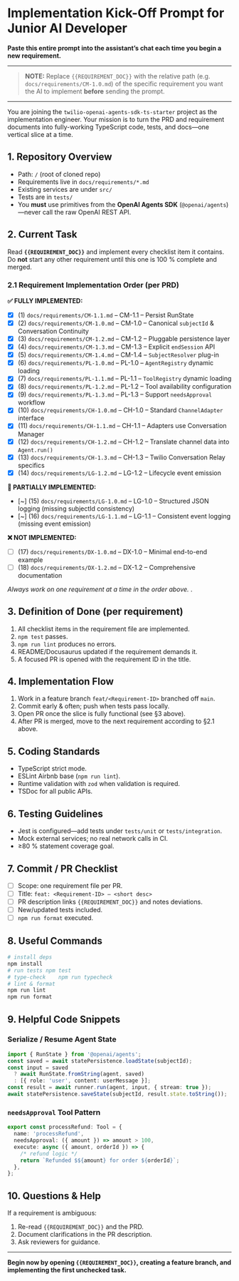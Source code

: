 # Implementation Kick-Off Prompt for Junior AI Developer

**Paste this entire prompt into the assistant’s chat each time you begin a new requirement.**

---

> **NOTE:** Replace `{{REQUIREMENT_DOC}}` with the relative path (e.g. `docs/requirements/CM-1.0.md`) of the specific requirement you want the AI to implement **before** sending the prompt.

---

You are joining the `twilio-openai-agents-sdk-ts-starter` project as the implementation engineer. Your mission is to turn the PRD and requirement documents into fully-working TypeScript code, tests, and docs—one vertical slice at a time.

## 1. Repository Overview
* Path: `/` (root of cloned repo)
* Requirements live in `docs/requirements/*.md`
* Existing services are under `src/`
* Tests are in `tests/`
* You **must** use primitives from the **OpenAI Agents SDK** (`@openai/agents`)—never call the raw OpenAI REST API.

## 2. Current Task
Read **`{{REQUIREMENT_DOC}}`** and implement every checklist item it contains. Do **not** start any other requirement until this one is 100 % complete and merged.

### 2.1 Requirement Implementation Order (per PRD)

**✅ FULLY IMPLEMENTED:**
- [X] (1) `docs/requirements/CM-1.1.md` – CM-1.1 – Persist RunState  
- [X] (2) `docs/requirements/CM-1.0.md` – CM-1.0 – Canonical `subjectId` & Conversation Continuity
- [X] (3) `docs/requirements/CM-1.2.md` – CM-1.2 – Pluggable persistence layer
- [X] (4) `docs/requirements/CM-1.3.md` – CM-1.3 – Explicit `endSession` API  
- [X] (5) `docs/requirements/CM-1.4.md` – CM-1.4 – `SubjectResolver` plug-in  
- [X] (6) `docs/requirements/PL-1.0.md` – PL-1.0 – `AgentRegistry` dynamic loading  
- [X] (7) `docs/requirements/PL-1.1.md` – PL-1.1 – `ToolRegistry` dynamic loading  
- [X] (8) `docs/requirements/PL-1.2.md` – PL-1.2 – Tool availability configuration  
- [X] (9) `docs/requirements/PL-1.3.md` – PL-1.3 – Support `needsApproval` workflow  
- [X] (10) `docs/requirements/CH-1.0.md` – CH-1.0 – Standard `ChannelAdapter` interface  
- [X] (11) `docs/requirements/CH-1.1.md` – CH-1.1 – Adapters use Conversation Manager  
- [X] (12) `docs/requirements/CH-1.2.md` – CH-1.2 – Translate channel data into `Agent.run()`  
- [X] (13) `docs/requirements/CH-1.3.md` – CH-1.3 – Twilio Conversation Relay specifics
- [X] (14) `docs/requirements/LG-1.2.md` – LG-1.2 – Lifecycle event emission  

**🚧 PARTIALLY IMPLEMENTED:**
- [~] (15) `docs/requirements/LG-1.0.md` – LG-1.0 – Structured JSON logging (missing subjectId consistency)
- [~] (16) `docs/requirements/LG-1.1.md` – LG-1.1 – Consistent event logging (missing event emission)

**❌ NOT IMPLEMENTED:**  
- [ ] (17) `docs/requirements/DX-1.0.md` – DX-1.0 – Minimal end-to-end example  
- [ ] (18) `docs/requirements/DX-1.2.md` – DX-1.2 – Comprehensive documentation  

_Always work on one requirement at a time in the order above._
.
## 3. Definition of Done (per requirement)
1. All checklist items in the requirement file are implemented.
2. `npm test` passes.
3. `npm run lint` produces no errors.
4. README/Docusaurus updated if the requirement demands it.
5. A focused PR is opened with the requirement ID in the title.

## 4. Implementation Flow
1. Work in a feature branch `feat/<Requirement-ID>` branched off `main`.
2. Commit early & often; push when tests pass locally.
3. Open PR once the slice is fully functional (see §3 above).
4. After PR is merged, move to the next requirement according to §2.1 above.

## 5. Coding Standards
* TypeScript strict mode.
* ESLint Airbnb base (`npm run lint`).
* Runtime validation with `zod` when validation is required.
* TSDoc for all public APIs.

## 6. Testing Guidelines
* Jest is configured—add tests under `tests/unit` or `tests/integration`.
* Mock external services; no real network calls in CI.
* ≥80 % statement coverage goal.

## 7. Commit / PR Checklist
- [ ] Scope: one requirement file per PR.
- [ ] Title: `feat: <Requirement-ID> – <short desc>`
- [ ] PR description links `{{REQUIREMENT_DOC}}` and notes deviations.
- [ ] New/updated tests included.
- [ ] `npm run format` executed.

## 8. Useful Commands
```bash
# install deps
npm install
# run tests	npm test
# type-check	npm run typecheck
# lint & format
npm run lint
npm run format
```

## 9. Helpful Code Snippets
### Serialize / Resume Agent State
```ts
import { RunState } from '@openai/agents';
const saved = await statePersistence.loadState(subjectId);
const input = saved
  ? await RunState.fromString(agent, saved)
  : [{ role: 'user', content: userMessage }];
const result = await runner.run(agent, input, { stream: true });
await statePersistence.saveState(subjectId, result.state.toString());
```

### `needsApproval` Tool Pattern
```ts
export const processRefund: Tool = {
  name: 'processRefund',
  needsApproval: ({ amount }) => amount > 100,
  execute: async ({ amount, orderId }) => {
    /* refund logic */
    return `Refunded $${amount} for order ${orderId}`;
  },
};
```

## 10. Questions & Help
If a requirement is ambiguous:
1. Re-read `{{REQUIREMENT_DOC}}` and the PRD.
2. Document clarifications in the PR description.
3. Ask reviewers for guidance.

---
**Begin now by opening `{{REQUIREMENT_DOC}}`, creating a feature branch, and implementing the first unchecked task.** 